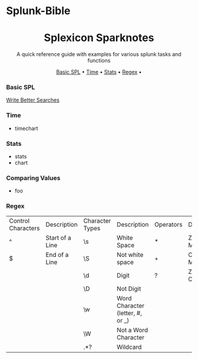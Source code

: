 # Splunk-Bible
<h1 align="center">
  <b>Splexicon Sparknotes</b>
</h1>

<p align="center">
A quick reference guide with examples for various splunk tasks and functions
</p>

<p align="center">
  <a href="https://github.com/Dec-Ta/Splunk-Bible#Basic-SPL" target="_blank">Basic SPL</a> •
  <a href="https://github.com/Dec-Ta/Splunk-Bible#Time" target="_blank">Time</a> •
  <a href="https://github.com/Dec-Ta/Splunk-Bible#Stats" target="_blank">Stats</a> •
  <a href="https://github.com/Dec-Ta/Splunk-Bible#Regex" target="_blank">Regex</a> •
</p>

### Basic SPL

<a href="https://docs.splunk.com/Documentation/Splunk/9.2.1/Search/Writebettersearches" target="_blank">Write Better Searches</a>

### Time

- timechart

### Stats

- stats
- chart

### Comparing Values

- foo

### Regex
<table>
  <tr>
    <td>Control Characters</td>
    <td>Description</td>
    <td>Character Types</td>
    <td>Description</td>
    <td>Operators</td>
    <td>Description</td>
  </tr>
  <tr>
    <td>^</td>
    <td>Start of a Line</td>
    <td>\s</td>
    <td>White Space</td>
    <td>*</td>
    <td>Zero or More</td>
  </tr>
  <tr>
    <td>$</td>
    <td>End of a Line</td>
    <td>\S</td>
    <td>Not white space</td>
    <td>+</td>
    <td>One or More</td>
  </tr>
  <tr>
    <td></td>
    <td></td>
    <td>\d</td>
    <td>Digit</td>
    <td>?</td>
    <td>Zero or One</td>
  </tr>
  <tr>
    <td></td>
    <td></td>
    <td>\D</td>
    <td>Not Digit</td>
    <td></td>
    <td></td>
  </tr>
  <tr>
    <td></td>
    <td></td>
    <td>\w</td>
    <td>Word Character (letter, #, or _)</td>
    <td></td>
    <td></td>
  </tr>
  <tr>
    <td></td>
    <td></td>
    <td>\W</td>
    <td>Not a Word Character</td>
    <td></td>
    <td></td>
  </tr>
  <tr>
    <td></td>
    <td></td>
    <td>.*?</td>
    <td>Wildcard</td>
    <td></td>
    <td></td>
  </tr>
</table>
